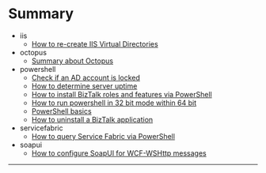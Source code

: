 ﻿# Summary

* iis
	* [How to re-create IIS Virtual Directories](./iis/recreate-virtual-dirs.md)
* octopus
	* [Summary about Octopus](./octopus/octopus-info.md)
* powershell
	* [Check if an AD account is locked](./powershell/account-locked-status.md)
	* [How to determine server uptime](./powershell/get-server-uptime.md)
	* [How to install BizTalk roles and features via PowerShell](./powershell/install-biztalk-rolesfeatures.md)
	* [How to run powershell in 32 bit mode within 64 bit](./powershell/running-32bit-within-64bit.md)
	* [PowerShell basics](./powershell/the_basics.md)
	* [How to uninstall a BizTalk application](./powershell/uninstall-an-app.md)
* servicefabric
	* [How to query Service Fabric via PowerShell](./servicefabric/How-to-query-via-ps.md)
* soapui
	* [How to configure SoapUI for WCF-WSHttp messages](./soapui/how-to-send-towcf-wshttp.md)

---

